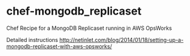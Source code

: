 chef-mongodb_replicaset
=======================

Chef Recipe for a MongoDB Replicaset running in AWS OpsWorks

Detailed instructions http://netinlet.com/blog/2014/01/18/setting-up-a-mongodb-replicaset-with-aws-opsworks/
